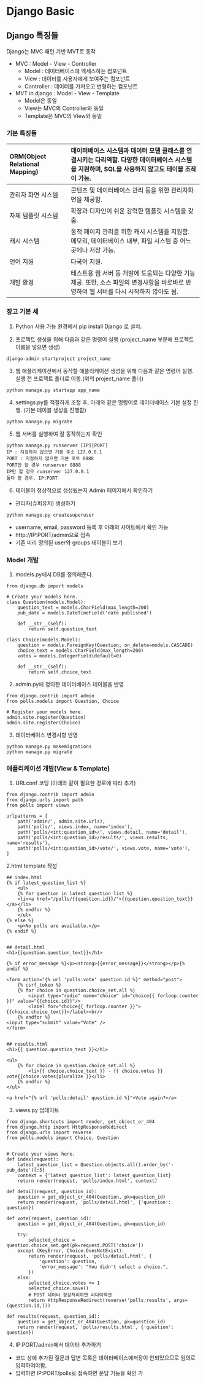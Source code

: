 # Django Basic

## Django 특징들

Django는 MVC 패턴 기반 MVT로 동작

* MVC : Model - View - Controller
  * Model : 데이터베이스에 엑세스하는 컴포넌트
  * View : 데이터를 사용자에게 보여주는 컴포넌트
  * Controller : 데이터를 가져오고 변형하는 컴포넌트
* MVT in django : Model - View - Template
  * Model은 동일
  * View는 MVC의 Controller와 동일
  * Template은 MVC의 View와 동일

### 기본 특징들

| ORM\(Object Relational Mapping\) | 데이터베이스 시스템과 데이터 모델 클래스를 연결시키는 다리역할. 다양한 데이터베이스 시스템을 지원하며, SQL을 사용하지 않고도 테이블 조작이 가능. |
| :--- | :--- |
| 관리자 화면 시스템 | 콘텐츠 및 데이터베이스 관리 등을 위한 관리자화면을 제공함. |
| 자체 템플릿 시스템 | 확장과 디자인이 쉬운 강력한 템플릿 시스템을 갖춤. |
| 캐시 시스템 | 동적 페이지 관리를 위한 캐시 시스템을 지원함. 메모리, 데이터베이스 내부, 파일 시스템 중 어느 곳에나 저장 가능. |
| 언어 지원 | 다국어 지원. |
| 개발 환경 | 테스트용 웹 서버 등 개발에 도움되는 다양한 기능 제공. 또한, 소스 파일의 변경사항을 바로바로 반영하여 웹 서버를 다시 시작하지 않아도 됨. |

### 장고 기본 세

1. Python 사용 가능 환경에서 pip install Django 로 설치.

2. 프로젝트 생성을 위해 다음과 같은 명령어 실행 \(project\_name 부분에 프로젝트 이름을 넣으면 생성\)

```text
django-admin startproject project_name
```

3. 웹 애플리케이션에서 동작할 애플리케이션 생성을 위해 다음과 같은 명령어 실행. 실행 전 프로젝트 폴더로 이동.\(위의 project\_name 폴더\)

```text
python manage.py startapp app_name
```

4. settings.py를 적절하게 조정 후, 아래와 같은 명령어로 데이터베이스 기본 설정 진행. \(기본 테이블 생성을 진행함\)

```text
python manage.py migrate
```

5. 웹 서버를 실행하여 잘 동작하는지 확인

```text
python manage.py runserver [IP][PORT]
IP : 지정하지 않으면 기본 주소 127.0.0.1
PORT : 지정하지 않으면 기본 포트 8888
PORT만 할 경우 runserver 8888
IP만 할 경우 runserver 127.0.0.1
둘다 할 경우, IP:PORT
```

6. 테이블이 정상적으로 생성됬는지 Admin 페이지에서 확인하기

* 관리자\(슈퍼유저\) 생성하기

```text
python manage.py createsuperuser
```

* username, email, password 등록 후 아래의 사이트에서 확인 가능 
* http://IP:PORT/admin으로 접속
* 기존 미리 정의된 user와 groups 테이블이 보기

### Model 개발

1. models.py에서 DB를 정의해준다.

```text
from django.db import models

# Create your models here.
class Question(models.Model):
    question_text = models.CharField(max_length=200)
    pub_date = models.DateTimeField('date published')

    def __str__(self):
        return self.question_text

class Choice(models.Model):
    question = models.ForeignKey(Question, on_delete=models.CASCADE)
    choice_text = models.CharField(max_length=200)
    votes = models.IntegerField(default=0)

    def __str__(self):
        return self.choice_text
```

2. admin.py에 정의한 데이터베이스 테이블을 반영

```text
from django.contrib import admin
from polls.models import Question, Choice

# Register your models here.
admin.site.register(Question)
admin.site.register(Choice)
```

3. 데이터베이스 변경사항 반영

```text
python manage.py makemigrations
python manage.py migrate
```

### 애플리케이션 개발\(View & Template\)

1. URLconf 코딩 \(아래와 같이 필요한 경로에 따라 추가\)

```text
from django.contrib import admin
from django.urls import path
from polls import views

urlpatterns = [
    path('admin/', admin.site.urls),
    path('polls/', views.index, name='index'),
    path('polls/<int:question_id>/', views.detail, name='detail'),
    path('polls/<int:question_id>/results/', views.results, name='results'),
    path('polls/<int:question_id>/vote/', views.vote, name='vote'),
]
```

2.html template 작성

```text
## index.html
{% if latest_question_list %}
    <ul>
    {% for question in latest_question_list %}
    <li><a href="/polls/{{question.id}}/">{{question.question_text}}</a></li>
    {% endfor %}
    </ul>
{% else %}
    <p>No polls are available.</p>
{% endif %}


## detail.html
<h1>{{question.question_text}}</h1>

{% if error_message %}<p><strong>{{error_message}}</strong></p>{% endif %}

<form action="{% url 'polls:vote' question.id %}" method="post">
    {% csrf_token %}
    {% for choice in question.choice_set.all %}
        <input type="radio" name="choice" id="choice{{ forloop.counter }}" value="{{choice.id}}"/>
        <label for="choice{{ forloop.counter }}">{{choice.choice_text}}</label><br/>
    {% endfor %}
<input type="submit" value="Vote" />
</form>


## results.html
<h1>{{ question.question_text }}</h1>

<ul>
    {% for choice in question.choice_set.all %}
        <li>{{ choice.choice_text }} - {{ choice.votes }} vote{{choice.votes|pluralize }}</li>
    {% endfor %}    
</ul>

<a href="{% url 'polls:detail' question.id %}">Vote again?</a>
```

3. views.py 업데이트

```text
from django.shortcuts import render, get_object_or_404
from django.http import HttpResponseRedirect
from django.urls import reverse
from polls.models import Choice, Question


# Create your views here.
def index(request):
    latest_question_list = Question.objects.all().order_by('-pub_date')[:5]
    context = {'latest_question_list': latest_question_list}
    return render(request, 'polls/index.html', context)

def detail(request, question_id):
    question = get_object_or_404(Question, pk=question_id)
    return render(request, 'polls/detail.html', {'question': question})

def vote(request, question_id):
    question = get_object_or_404(Question, pk=question_id)

    try:
        selected_choice = question.choice_set.get(pk=request.POST['choice'])
    except (KeyError, Choice.DoesNotExist):
        return render(request, 'polls/detail.html', {
            'question': question,
            'error_message': "You didn't select a choice.",
        })
    else:
        selected_choice.votes += 1
        selected_choice.save()
        # POST 데이터 정상처리하면 리다이렉션
        return HttpResponseRedirect(reverse('polls:results', args=(question.id,)))

def results(request, question_id):
    question = get_object_or_404(Question, pk=question_id)
    return render(request, 'polls/results.html', {'question': question})
```

4. IP:PORT/admin에서 데이터 추가하기

* 코드 상에 추가된 질문과 답변 목록은 데이터베이스에저장이 안되있으므로 임의로 입력하여야함.
* 입력하면 IP:PORT/polls로 접속하면 문답 기능을 확인 가

